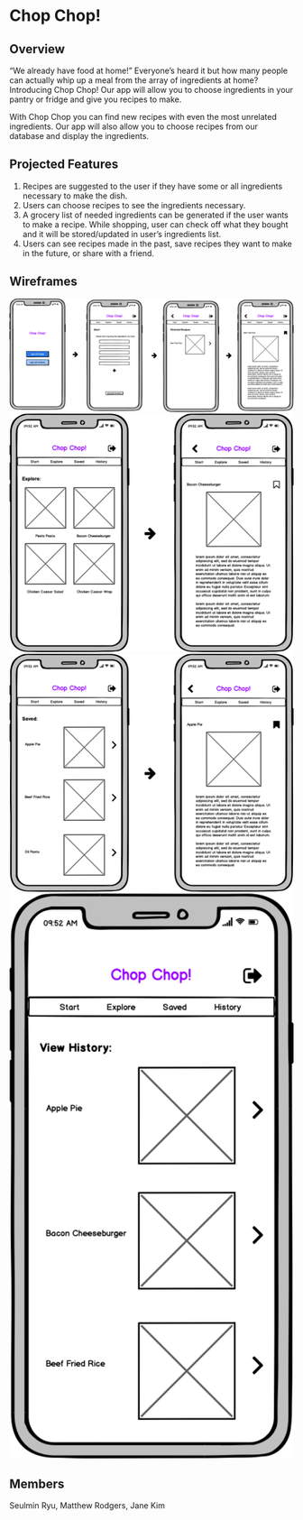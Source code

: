 # Chop Chop! 

## Overview
“We already have food at home!” Everyone’s heard it but how many people can actually whip up a meal from the array of ingredients at home? Introducing Chop Chop! Our app will allow you to choose ingredients in your pantry or fridge and give you recipes to make. 

With Chop Chop you can find new recipes with even the most unrelated ingredients. Our app will also allow you to choose recipes from our database and display the ingredients.

## Projected Features
1. Recipes are suggested to the user if they have some or all ingredients necessary to make the dish.
2. Users can choose recipes to see the ingredients necessary.
3. A grocery list of needed ingredients can be generated if the user wants to make a recipe. While shopping, user can check off what they bought and it will be stored/updated in user’s ingredients list.
4. Users can see recipes made in the past, save recipes they want to make in the future, or share with a friend.

## Wireframes
<img src="wireframes/wireframe1.png" width="750">


<img src="wireframes/wireframe2.png" width="750">


<img src="wireframes/wireframe3.png" width="750">


<img src="wireframes/wireframe4.png" width="750">


## Members
Seulmin Ryu, Matthew Rodgers, Jane Kim 
